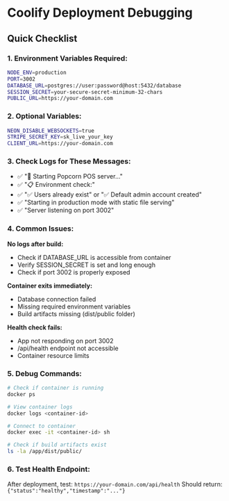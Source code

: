 # Coolify Deployment Debugging

## Quick Checklist

### 1. Environment Variables Required:
```bash
NODE_ENV=production
PORT=3002
DATABASE_URL=postgres://user:password@host:5432/database
SESSION_SECRET=your-secure-secret-minimum-32-chars
PUBLIC_URL=https://your-domain.com
```

### 2. Optional Variables:
```bash
NEON_DISABLE_WEBSOCKETS=true
STRIPE_SECRET_KEY=sk_live_your_key
CLIENT_URL=https://your-domain.com
```

### 3. Check Logs for These Messages:
- ✅ "🚀 Starting Popcorn POS server..."
- ✅ "📋 Environment check:"
- ✅ "✅ Users already exist" or "✅ Default admin account created"
- ✅ "Starting in production mode with static file serving"
- ✅ "Server listening on port 3002"

### 4. Common Issues:

**No logs after build:**
- Check if DATABASE_URL is accessible from container
- Verify SESSION_SECRET is set and long enough
- Check if port 3002 is properly exposed

**Container exits immediately:**
- Database connection failed
- Missing required environment variables
- Build artifacts missing (dist/public folder)

**Health check fails:**
- App not responding on port 3002
- /api/health endpoint not accessible
- Container resource limits

### 5. Debug Commands:
```bash
# Check if container is running
docker ps

# View container logs
docker logs <container-id>

# Connect to container
docker exec -it <container-id> sh

# Check if build artifacts exist
ls -la /app/dist/public/
```

### 6. Test Health Endpoint:
After deployment, test: `https://your-domain.com/api/health`
Should return: `{"status":"healthy","timestamp":"..."}`
